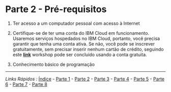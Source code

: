 # Parte 2 - Pré-requisitos

1. Ter acesso a um computador pessoal com acesso à Internet

2. Certifique-se de ter uma conta do IBM Cloud em funcionamento.
Usaremos serviços hospedados no IBM Cloud, portanto, você precisa garantir que tenha uma conta ativa. Se não, você pode se inscrever gratuitamente, sem precisar inserir nenhum cartão de crédito, seguindo este [**link**](http://cloud.ibm.com/) workshop pode ser concluído usando a conta gratuita.

3. Conhecimento básico de programação

***
*Links Rápidos :*
[Índice](https://github.com/cesariojr/iotmeetup/) - [Parte 1](/content/intro.md) - [Parte 2](/content/prereq.md) - [Parte 3](/content/boilerplate.md) - [Parte 4](/content/platform.md) - [Parte 5](/content/device.md) - [Parte 6](/content/view.md) - [Parte 7](/content/nodered.md) - [Parte 8](/content/next.md)
